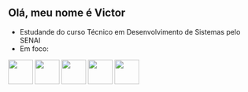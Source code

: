 ## Olá, meu nome é Victor
  
  - Estudande do curso Técnico em Desenvolvimento de Sistemas pelo SENAI
  - Em foco:

  <div class="inline">
  <img width="50" src="https://cdn.jsdelivr.net/gh/devicons/devicon@latest/icons/react/react-original-wordmark.svg" />
  <img width="50" src="https://cdn.jsdelivr.net/gh/devicons/devicon@latest/icons/nodejs/nodejs-original-wordmark.svg" />
  <img width="50" src="https://cdn.jsdelivr.net/gh/devicons/devicon@latest/icons/mysql/mysql-original-wordmark.svg" />
  <img width="50" src="https://cdn.jsdelivr.net/gh/devicons/devicon@latest/icons/javascript/javascript-original.svg" />
  <img width="50" src="https://cdn.jsdelivr.net/gh/devicons/devicon@latest/icons/java/java-original.svg" />
  </div>
          
          
          
          
          
